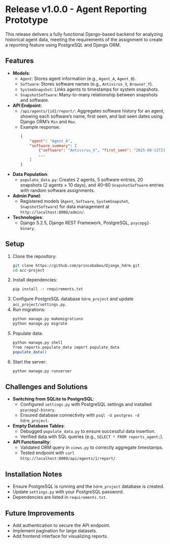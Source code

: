 # Release v1.0.0 - Agent Reporting Prototype

This release delivers a fully functional Django-based backend for analyzing historical agent data, meeting the requirements of the assignment to create a reporting feature using PostgreSQL and Django ORM.

## Features

- **Models**:
  - `Agent`: Stores agent information (e.g., `Agent_A`, `Agent_B`).
  - `Software`: Stores software names (e.g., `Antivirus_X`, `Browser_Y`).
  - `SystemSnapshot`: Links agents to timestamps for system snapshots.
  - `SnapshotSoftware`: Many-to-many relationship between snapshots and software.
- **API Endpoint**:
  - `/api/agents/{id}/report/`: Aggregates software history for an agent, showing each software’s name, first seen, and last seen dates using Django ORM’s `Min` and `Max`.
  - Example response:
    ```json
    {
        "agent": "Agent_A",
        "software_summary": [
            {"software": "Antivirus_X", "first_seen": "2025-08-11T21:19:12.307545Z", "last_seen": "2025-08-19T21:19:12.307545Z"},
            ...
        ]
    }
    ```
- **Data Population**:
  - `populate_data.py`: Creates 2 agents, 5 software entries, 20 snapshots (2 agents × 10 days), and 40–80 `SnapshotSoftware` entries with random software assignments.
- **Admin Panel**:
  - Registered models (`Agent`, `Software`, `SystemSnapshot`, `SnapshotSoftware`) for data management at `http://localhost:8000/admin/`.
- **Technologies**:
  - Django 5.2.5, Django REST Framework, PostgreSQL, `psycopg2-binary`.

## Setup

1. Clone the repository:
   ```bash
   git clone https://github.com/princebabou/Django_hdrm.git
   cd acc-project
   ```
2. Install dependencies:
   ```bash
   pip install -r requirements.txt
   ```
3. Configure PostgreSQL database `hdrm_project` and update `acc_project/settings.py`.
4. Run migrations:
   ```bash
   python manage.py makemigrations
   python manage.py migrate
   ```
5. Populate data:
   ```bash
   python manage.py shell
   from reports.populate_data import populate_data
   populate_data()
   ```
6. Start the server:
   ```bash
   python manage.py runserver
   ```

## Challenges and Solutions

- **Switching from SQLite to PostgreSQL**:
  - Configured `settings.py` with PostgreSQL settings and installed `psycopg2-binary`.
  - Ensured database connectivity with `psql -U postgres -d hdrm_project`.
- **Empty Database Tables**:
  - Debugged `populate_data.py` to ensure successful data insertion.
  - Verified data with SQL queries (e.g., `SELECT * FROM reports_agent;`).
- **API Functionality**:
  - Validated ORM query in `views.py` to correctly aggregate timestamps.
  - Tested endpoint with `curl http://localhost:8000/api/agents/1/report/`.

## Installation Notes

- Ensure PostgreSQL is running and the `hdrm_project` database is created.
- Update `settings.py` with your PostgreSQL password.
- Dependencies are listed in `requirements.txt`.

## Future Improvements

- Add authentication to secure the API endpoint.
- Implement pagination for large datasets.
- Add frontend interface for visualizing reports.